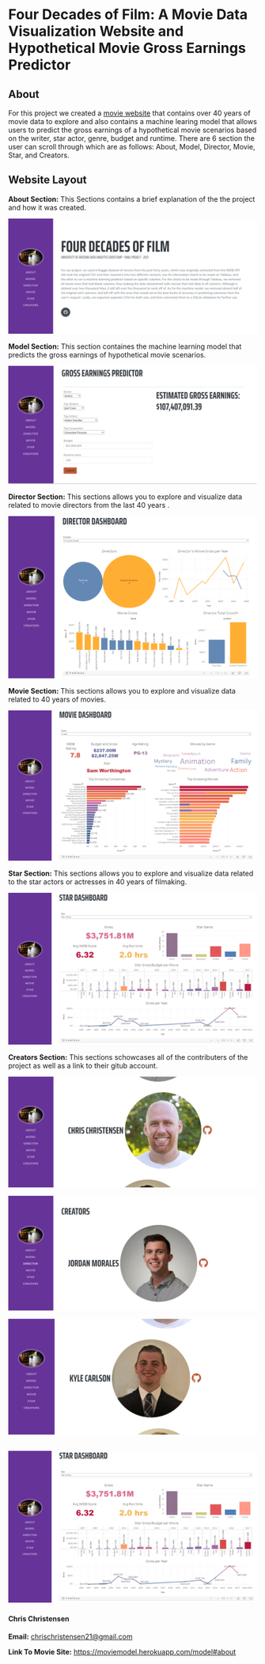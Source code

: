 # Four Decades of Film: A Movie Data Visualization Website and Hypothetical Movie Gross Earnings Predictor

## About

For this project we created a [movie website](https://moviemodel.herokuapp.com/m) that contains over 40 years of movie data to explore and also contains a machine learing model that allows users to predict the gross earnings of a hypothetical movie scenarios based on the writer, star actor, genre, budget and runtime. There are 6 section the user can scroll through which are as follows: About, Model, Director, Movie, Star, and Creators.

## Website Layout

**About Section:** This Sections contains a brief explanation of the the project and how it was created.

![About Section](https://github.com/chrischristensen21/Four-Decades-of-Film-A-Movie-Machine-Learning-Model/blob/main/Images/About%20Section.png)

**Model Section:** This section containes the machine learning model that predicts the gross earnings of hypothetical movie scenarios.

![Model Section](https://github.com/chrischristensen21/Four-Decades-of-Film-A-Movie-Machine-Learning-Model/blob/main/Images/Model%20Section.png)

**Director Section:** This sections allows you to explore and visualize data related to movie directors from the last 40 years .

![Director Section](https://github.com/chrischristensen21/Four-Decades-of-Film-A-Movie-Machine-Learning-Model/blob/main/Images/Director%20Section.png)

**Movie Section:** This sections allows you to explore and visualize data related to 40 years of movies.

![Movie Section](https://github.com/chrischristensen21/Four-Decades-of-Film-A-Movie-Machine-Learning-Model/blob/main/Images/Movie%20Section.png)

**Star Section:** This sections allows you to explore and visualize data related to the star actors or actresses in 40 years of filmaking.

![Star Section](https://github.com/chrischristensen21/Four-Decades-of-Film-A-Movie-Machine-Learning-Model/blob/main/Images/Star%20Section.png)

**Creators Section:** This sections schowcases all of the contributers of the project as well as a link to their gitub account.

![Chris](https://github.com/chrischristensen21/Four-Decades-of-Film-A-Movie-Machine-Learning-Model/blob/main/Images/Creators%20Section%20-%20Chris.png)

![Jordan](https://github.com/chrischristensen21/Four-Decades-of-Film-A-Movie-Machine-Learning-Model/blob/main/Images/Creators%20Section%20-%20Jordan.png)

![Kyle](https://github.com/chrischristensen21/Four-Decades-of-Film-A-Movie-Machine-Learning-Model/blob/main/Images/Creators%20Section%20-%20Kyle.png)

![Tyler](https://github.com/chrischristensen21/Four-Decades-of-Film-A-Movie-Machine-Learning-Model/blob/main/Images/Star%20Section.png)
---

#### Chris Christensen

**Email:** chrischristensen21@gmail.com

**Link To Movie Site:** https://moviemodel.herokuapp.com/model#about

